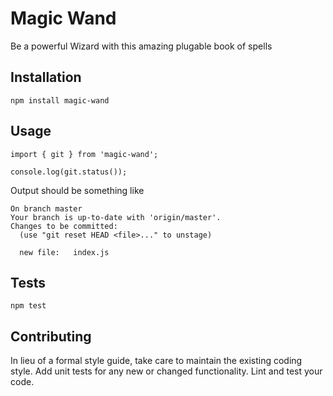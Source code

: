 Magic Wand
=========

Be a powerful Wizard with this amazing plugable book of spells

## Installation

  `npm install magic-wand`

## Usage

    import { git } from 'magic-wand';

    console.log(git.status());
  
  Output should be something like 
  ```
  On branch master
  Your branch is up-to-date with 'origin/master'.
  Changes to be committed:
    (use "git reset HEAD <file>..." to unstage)

    new file:   index.js

  ```

## Tests

  `npm test`

## Contributing

In lieu of a formal style guide, take care to maintain the existing coding style. Add unit tests for any new or changed functionality. Lint and test your code.
